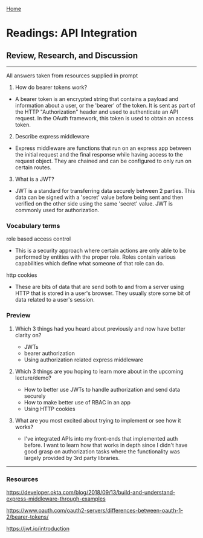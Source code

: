 [Home](README.md)
 
# Readings: API Integration
 
## Review, Research, and Discussion
 
---------------
All answers taken from resources supplied in prompt

1) How do bearer tokens work?

  * A bearer token is an encrypted string that contains a payload and information about a user, or the 'bearer' of the token. It is sent as part of the HTTP "Authorization" header and used to authenticate an API request. In the OAuth framework, this token is used to obtain an access token.

2) Describe express middleware

  * Express middleware are functions that run on an express app between the initial request and the final response while having access to the request object. They are chained and can be configured to only run on certain routes.

3) What is a JWT?

  * JWT is a standard for transferring data securely between 2 parties. This data can be signed with a 'secret' value before being sent and then verified on the other side using the same 'secret' value. JWT is commonly used for authorization.

### Vocabulary terms

role based access control

  * This is a security approach where certain actions are only able to be performed by entities with the proper role. Roles contain various capabilities which define what someone of that role can do.

http cookies

  * These are bits of data that are send both to and from a server using HTTP that is stored in a user's browser. They usually store some bit of data related to a user's session.

### Preview

1) Which 3 things had you heard about previously and now have better clarity on?

    * JWTs
    * bearer authorization 
    * Using authorization related express middleware

2) Which 3 things are you hoping to learn more about in the upcoming lecture/demo?

    * How to better use JWTs to handle authorization and send data securely  
    * How to make better use of RBAC in an app 
    * Using HTTP cookies
 
3) What are you most excited about trying to implement or see how it works?
 
    * I've integrated APIs into my front-ends that implemented auth before. I want to learn how that works in depth since I didn't have good grasp on authorization tasks where the functionality was largely provided by 3rd party libraries. 

--------------

### Resources

https://developer.okta.com/blog/2018/09/13/build-and-understand-express-middleware-through-examples

https://www.oauth.com/oauth2-servers/differences-between-oauth-1-2/bearer-tokens/

https://jwt.io/introduction